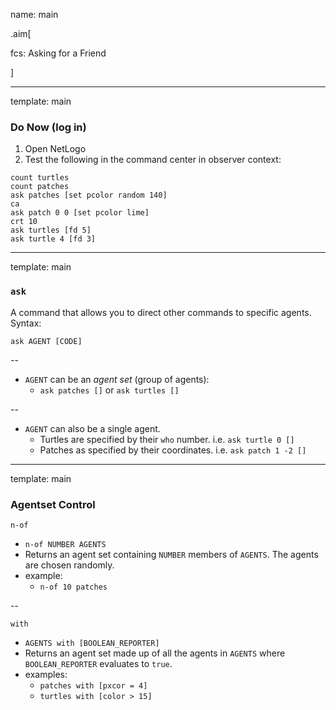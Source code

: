 name: main

.aim[<div>
fcs: Asking for a Friend
</div>]

---
template: main

### Do Now (log in)
1. Open NetLogo
2. Test the following in the command center in observer context:
```
count turtles
count patches
ask patches [set pcolor random 140]
ca
ask patch 0 0 [set pcolor lime]
crt 10
ask turtles [fd 5]
ask turtle 4 [fd 3]
```

---
template: main

###  `ask`
A command that allows you to direct other commands to specific agents. Syntax:

`ask AGENT [CODE]`

--

- `AGENT` can be an _agent set_ (group of agents):
  - `ask patches []` or `ask turtles []`

--
- `AGENT` can also be a single agent.
  - Turtles are specified by their `who` number. i.e. `ask turtle 0 []`
  - Patches as specified by their coordinates. i.e. `ask patch 1 -2 []`


---
template: main

### Agentset Control
`n-of`
- `n-of NUMBER AGENTS`
- Returns an agent set containing `NUMBER` members of `AGENTS`. The agents are chosen randomly.
- example:
  - `n-of 10 patches`

--

`with`
- `AGENTS with [BOOLEAN_REPORTER]`
- Returns an agent set made up of all the agents in `AGENTS` where `BOOLEAN_REPORTER` evaluates to `true`.
- examples:
  - `patches with [pxcor = 4]`
  - `turtles with [color > 15]`
